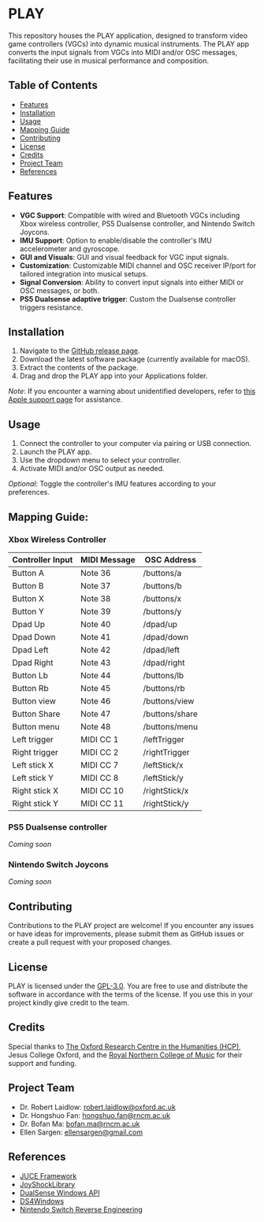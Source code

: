 # PLAY

This repository houses the PLAY application, designed to transform video game controllers (VGCs) into dynamic musical instruments. The PLAY app converts the input signals from VGCs into MIDI and/or OSC messages, facilitating their use in musical performance and composition.


## Table of Contents
- [Features](#features)
- [Installation](#installation)
- [Usage](#usage)
- [Mapping Guide](#mapping-guide)
- [Contributing](#contributing)
- [License](#license)
- [Credits](#credits)
- [Project Team](#project-team)
- [References](#references)

## Features
- **VGC Support**: Compatible with wired and Bluetooth VGCs including Xbox wireless controller, PS5 Dualsense controller, and Nintendo Switch Joycons.
- **IMU Support**: Option to enable/disable the controller's IMU accelerometer and gyroscope.
- **GUI and Visuals**: GUI and visual feedback for VGC input signals.
- **Customization**: Customizable MIDI channel and OSC receiver IP/port for tailored integration into musical setups.
- **Signal Conversion**: Ability to convert input signals into either MIDI or OSC messages, or both.
- **PS5 Dualsense adaptive trigger**: Custom the Dualsense controller triggers resistance.


## Installation
1. Navigate to the [GitHub release page](https://github.com/HongshuoFan/PLAY/releases).
2. Download the latest software package (currently available for macOS).
3. Extract the contents of the package.
4. Drag and drop the PLAY app into your Applications folder.

*Note*: If you encounter a warning about unidentified developers, refer to [this Apple support page](https://support.apple.com/en-gb/guide/mac-help/mh40616/13.0/mac/13.0) for assistance.

## Usage
1. Connect the controller to your computer via pairing or USB connection.
2. Launch the PLAY app.
3. Use the dropdown menu to select your controller.
4. Activate MIDI and/or OSC output as needed.

*Optional*: Toggle the controller's IMU features according to your preferences.

## Mapping Guide:

### Xbox Wireless Controller

Controller Input  |  MIDI Message | OSC Address     |
|-----------------|---------------|-----------------|
Button A          |  Note 36      |  /buttons/a     |
Button B          |  Note 37      |  /buttons/b     |
Button X          |  Note 38      |  /buttons/x     |
Button Y          |  Note 39      |  /buttons/y     |
Dpad Up           |  Note 40      |  /dpad/up       |
Dpad Down         |  Note 41      |  /dpad/down     |
Dpad Left         |  Note 42      |  /dpad/left     |
Dpad Right        |  Note 43      |  /dpad/right    |
Button Lb         |  Note 44      |  /buttons/lb    |
Button Rb         |  Note 45      |  /buttons/rb    |
Button view       |  Note 46      |  /buttons/view  |
Button Share      |  Note 47      |  /buttons/share |
Button menu       |  Note 48      |  /buttons/menu  |
Left trigger      |  MIDI CC 1    |  /leftTrigger   |
Right trigger     |  MIDI CC 2    |  /rightTrigger  |
Left stick X      |  MIDI CC 7    |  /leftStick/x   |
Left stick Y      |  MIDI CC 8    |  /leftStick/y   |
Right stick X     |  MIDI CC 10   |  /rightStick/x  |
Right stick Y     |  MIDI CC 11   |  /rightStick/y  |

### PS5 Dualsense controller
*Coming soon*

### Nintendo Switch Joycons
*Coming soon*
 
## Contributing

Contributions to the PLAY project are welcome! If you encounter any issues or have ideas for improvements, please submit them as GitHub issues or create a pull request with your proposed changes.

## License

PLAY is licensed under the [GPL-3.0](LICENSE). You are free to use and distribute the software in accordance with the terms of the license. If you use this in your project kindly give credit to the team.

## Credits 

Special thanks to [The Oxford Research Centre in the Humanities (HCP)](https://www.torch.ox.ac.uk/humanities-cultural-programme), Jesus College Oxford, and the [Royal Northern College of Music](https://www.rncm.ac.uk/) for their support and funding.


## Project Team
- Dr. Robert Laidlow: [robert.laidlow@oxford.ac.uk](mailto:robert.laidlow@jesus.ox.ac.uk)
- Dr. Hongshuo Fan: [hongshuo.fan@rncm.ac.uk](mailto:hongshuo.fan@rncm.ac.uk)
- Dr. Bofan Ma: [bofan.ma@rncm.ac.uk](mailto:bofan.ma@rncm.ac.uk)
- Ellen Sargen: [ellensargen@gmail.com](mailto:ellensargen@gmail.com)

## References
- [JUCE Framework](https://github.com/juce-framework/JUCE)
- [JoyShockLibrary](https://github.com/JibbSmart/JoyShockLibrary)
- [DualSense Windows API](https://github.com/Ohjurot/DualSense-Windows)
- [DS4Windows](https://github.com/Ryochan7/DS4Windows)
- [Nintendo Switch Reverse Engineering](https://github.com/dekuNukem/Nintendo_Switch_Reverse_Engineering)


